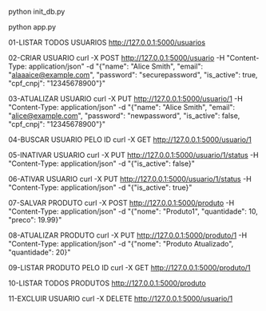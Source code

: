 python init_db.py

python app.py

01-LISTAR TODOS USUARIOS
http://127.0.0.1:5000/usuarios


02-CRIAR USUARIO
curl -X POST http://127.0.0.1:5000/usuario -H "Content-Type: application/json" -d "{\"name\": \"Alice Smith\", \"email\": \"alaaaice@example.com\", \"password\": \"securepassword\", \"is_active\": true, \"cpf_cnpj\": \"12345678900\"}"


03-ATUALIZAR USUARIO
curl -X PUT http://127.0.0.1:5000/usuario/1 -H "Content-Type: application/json" -d "{\"name\": \"Alice Smith\", \"email\": \"alice@example.com\", \"password\": \"newpassword\", \"is_active\": false, \"cpf_cnpj\": \"12345678900\"}"


04-BUSCAR USUARIO PELO ID
curl -X GET http://127.0.0.1:5000/usuario/1


05-INATIVAR USUARIO
curl -X PUT http://127.0.0.1:5000/usuario/1/status -H "Content-Type: application/json" -d "{\"is_active\": false}"


06-ATIVAR USUARIO
curl -X PUT http://127.0.0.1:5000/usuario/1/status -H "Content-Type: application/json" -d "{\"is_active\": true}"


07-SALVAR PRODUTO
curl -X POST http://127.0.0.1:5000/produto -H "Content-Type: application/json" -d "{\"nome\": \"Produto1\", \"quantidade\": 10, \"preco\": 19.99}"


08-ATUALIZAR PRODUTO 
curl -X PUT http://127.0.0.1:5000/produto/1 -H "Content-Type: application/json" -d "{\"nome\": \"Produto Atualizado\", \"quantidade\": 20}"


09-LISTAR PRODUTO PELO ID 
curl -X GET http://127.0.0.1:5000/produto/1


10-LISTAR TODOS PRODUTOS
http://127.0.0.1:5000/produto


11-EXCLUIR USUARIO 
curl -X DELETE http://127.0.0.1:5000/usuario/1





